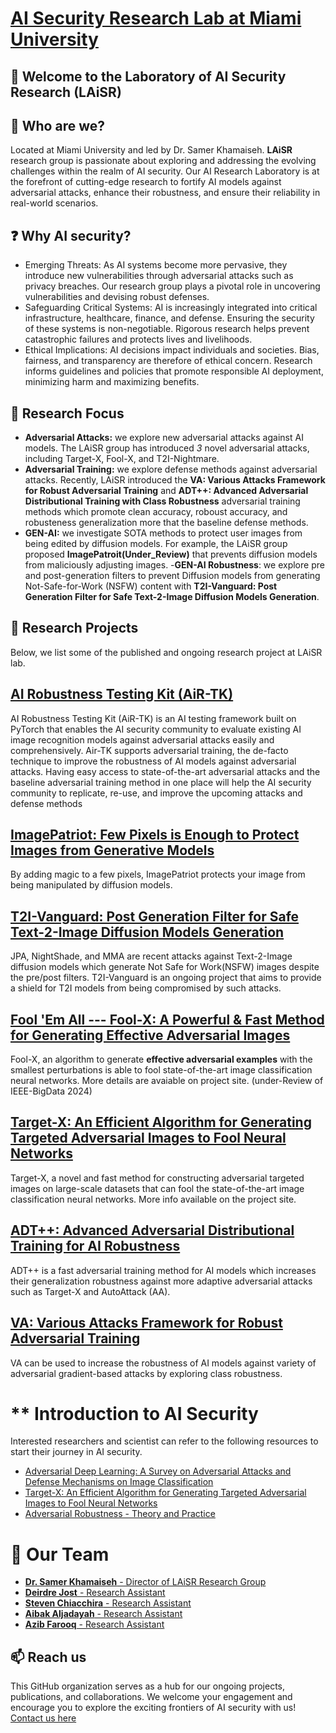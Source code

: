 # [AI Security Research Lab at Miami University](https://miamioh.edu/profiles/cec/samer-khamaiseh.html)

## 👋 Welcome to the Laboratory of AI Security Research (LAiSR)

## 🎤 Who are we? 
Located at Miami University and led by Dr. Samer Khamaiseh. **LAiSR** research group is passionate about exploring and addressing the evolving challenges within the realm of AI security. Our AI Research Laboratory is at the forefront of cutting-edge research to fortify AI models against adversarial attacks, enhance their robustness, and ensure their reliability in real-world scenarios.

## ❓ Why AI security?
- Emerging Threats: As AI systems become more pervasive, they introduce new vulnerabilities through adversarial attacks such as privacy breaches. Our research group plays a pivotal role in uncovering vulnerabilities and devising robust defenses.
- Safeguarding Critical Systems: AI is increasingly integrated into critical infrastructure, healthcare, finance, and defense. Ensuring the security of these systems is non-negotiable. Rigorous research helps prevent catastrophic failures and protects lives and livelihoods.
- Ethical Implications: AI decisions impact individuals and societies. Bias, fairness, and transparency are therefore of ethical concern. Research informs guidelines and policies that promote responsible AI deployment, minimizing harm and maximizing benefits.

## 🔎 Research Focus
- **Adversarial Attacks:** we explore new adversarial attacks against AI models. The LAiSR group has introduced *3* novel adversarial attacks, including Target-X, Fool-X, and T2I-Nightmare.
- **Adversarial Training:** we explore defense methods against adversarial attacks. Recently, LAiSR introduced the  **VA: Various Attacks Framework for Robust Adversarial Training** and **ADT++: Advanced Adversarial Distributional Training with Class Robustness** adversarial training methods which promote clean accuracy, roboust accuracy, and robusteness generalization more that the baseline defense methods. 
- **GEN-AI:** we investigate SOTA methods to protect user images from being edited by diffusion models. For example, the LAiSR group proposed **ImagePatroit(Under_Review)** that prevents diffusion models from maliciously adjusting images.
-**GEN-AI Robustness**: we explore pre and post-generation filters to prevent Diffusion models from generating Not-Safe-for-Work (NSFW) content with **T2I-Vanguard: Post Generation Filter for Safe Text-2-Image Diffusion Models Generation**.


## 🚀 Research Projects
Below, we list some of the published and ongoing research project at LAiSR lab.

## **[AI Robustness Testing Kit (AiR-TK)](https://github.com/LAiSR-SK/AiRobustnessTestingKit-AiR-TK-)**
AI Robustness Testing Kit (AiR-TK) is an AI testing framework built on PyTorch that enables the AI security community to evaluate existing AI image recognition models against adversarial attacks easily and comprehensively. Air-TK supports adversarial training, the de-facto technique to improve the robustness of AI models against adversarial attacks. Having easy access to state-of-the-art adversarial attacks and the baseline adversarial training method in one place will help the AI security community to replicate, re-use, and improve the upcoming attacks and defense methods

## **[ImagePatriot: Few Pixels is Enough to Protect Images from Generative Models](https://github.com/LAiSR-SK/ImagePatriot)**
By adding magic to a few pixels, ImagePatriot protects your image from being manipulated by diffusion models. 

## **[T2I-Vanguard: Post Generation Filter for Safe Text-2-Image Diffusion Models Generation](https://github.com/LAiSR-SK/T2IVanguard)**

JPA, NightShade, and MMA are recent attacks against Text-2-Image diffusion models which generate Not Safe for Work(NSFW) images despite the pre/post filters. T2I-Vanguard is an ongoing project that aims to provide a shield for T2I models from being compromised by such attacks.

## **[Fool 'Em All --- Fool-X: A Powerful & Fast Method for Generating Effective Adversarial Images](https://github.com/LAiSR-SK/fool-x)**
Fool-X, an algorithm to generate **effective adversarial examples** with the smallest perturbations is able to fool state-of-the-art image classification neural networks. More details are avaiable on project site. (under-Review of IEEE-BigData 2024)

## **[Target-X: An Efficient Algorithm for Generating Targeted Adversarial Images to Fool Neural Networks](https://github.com/LAiSR-SK/target-x)**
Target-X, a novel and fast method for constructing adversarial targeted images on large-scale datasets that can fool the state-of-the-art image classification neural networks. More info available on the project site.

## **[ADT++: Advanced Adversarial Distributional Training for AI Robustness](https://github.com/LAiSR-SK/ADT2Plus)**
ADT++ is a fast adversarial training method for AI models which increases their generalization robustness against more adaptive adversarial attacks such as Target-X and AutoAttack (AA).

## **[VA: Various Attacks Framework for Robust Adversarial Training](https://github.com/LAiSR-SK/VariousAttacks)**
VA can be used to increase the robustness of AI models against variety of adversarial gradient-based attacks by exploring class robustness.

# ** Introduction to AI Security
Interested researchers and scientist can refer to the following resources to start their journey in AI security.
- [Adversarial Deep Learning: A Survey on Adversarial Attacks and Defense Mechanisms on Image Classification](https://ieeexplore.ieee.org/abstract/document/9895425)
- [Target-X: An Efficient Algorithm for Generating Targeted Adversarial Images to Fool Neural Networks](https://ieeexplore.ieee.org/document/10197071)
- [Adversarial Robustness - Theory and Practice](https://adversarial-ml-tutorial.org/)


# 👥 Our Team
- [**Dr. Samer Khamaiseh** - Director of LAiSR Research Group](https://www.linkedin.com/in/samer-khamaiseh/)
- [**Deirdre Jost** - Research Assistant](https://www.linkedin.com/in/deirdre-jost-445822228/)
- [**Steven Chiacchira** - Research Assistant](https://www.linkedin.com/in/steven-chiacchira)
- [**Aibak Aljadayah** - Research Assistant](https://www.linkedin.com/in/aibak-aljadayah)
- [**Azib Farooq** - Research Assistant](https://www.linkedin.com/in/itsazibfarooq/)

## 📫 Reach us 
This GitHub organization serves as a hub for our ongoing projects, publications, and collaborations. We welcome your engagement and encourage you to explore the exciting frontiers of AI security with us!
[Contact us here](khamaisy@miamioh.edu)

